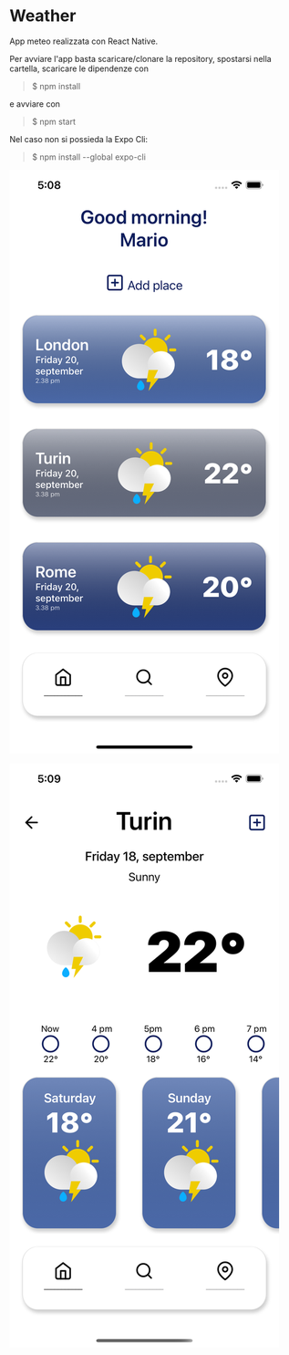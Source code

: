 # Weather

App meteo realizzata con React Native.

Per avviare l'app basta scaricare/clonare la repository, spostarsi nella cartella, scaricare le dipendenze con 
>$ npm install

e avviare con 

>$ npm start

Nel caso non si possieda la Expo Cli: 

>$ npm install --global expo-cli

![alt text](https://github.com/doublepair/Weather/blob/main/assets/screen_01.png)

![alt text](https://github.com/doublepair/Weather/blob/main/assets/screen_02.png)





